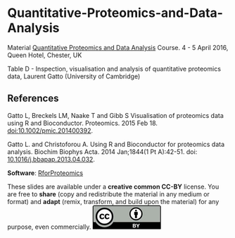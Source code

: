 # Quantitative-Proteomics-and-Data-Analysis

Material [Quantitative Proteomics and Data
Analysis](https://www.biochemistry.org/Events/tabid/379/View/Programme/MeetingNo/TD007/Default.aspx)
Course. 4 - 5 April 2016, Queen Hotel, Chester, UK

Table D - Inspection, visualisation and analysis of quantitative
proteomics data, Laurent Gatto (University of Cambridge)

## References


Gatto L, Breckels LM, Naake T and Gibb S Visualisation of proteomics
data using R and Bioconductor. Proteomics. 2015
Feb 18. [doi:10.1002/pmic.201400392](http://www.ncbi.nlm.nih.gov/pubmed/25690415).


Gatto L. and Christoforou A. Using R and Bioconductor for proteomics
data analysis. Biochim Biophys Acta. 2014 Jan;1844(1 Pt A):42-51. doi:
[10.1016/j.bbapap.2013.04.032](http://www.ncbi.nlm.nih.gov/pubmed/23692960).


**Software**:
[RforProteomics](http://bioconductor.org/packages/devel/data/experiment/html/RforProteomics.html)


These slides are available under a **creative common CC-BY**
license. You are free to **share** (copy and redistribute the material
in any medium or format) and **adapt** (remix, transform, and build
upon the material) for any purpose, even commercially. 
![CC1](Figures/cc1.jpg)


